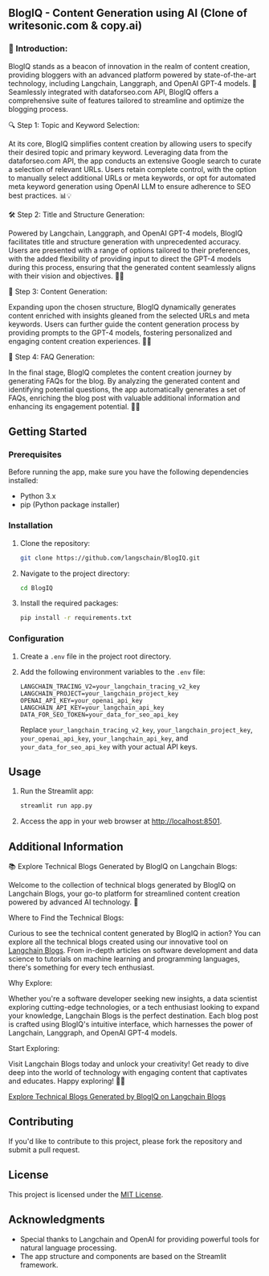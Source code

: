 ## BlogIQ - Content Generation using AI (Clone of writesonic.com & copy.ai)

### 🚀 Introduction:

BlogIQ stands as a beacon of innovation in the realm of content creation, providing bloggers with an advanced platform powered by state-of-the-art technology, including Langchain, Langgraph, and OpenAI GPT-4 models. 🌟 Seamlessly integrated with dataforseo.com API, BlogIQ offers a comprehensive suite of features tailored to streamline and optimize the blogging process.

🔍 Step 1: Topic and Keyword Selection:

At its core, BlogIQ simplifies content creation by allowing users to specify their desired topic and primary keyword. Leveraging data from the dataforseo.com API, the app conducts an extensive Google search to curate a selection of relevant URLs. Users retain complete control, with the option to manually select additional URLs or meta keywords, or opt for automated meta keyword generation using OpenAI LLM to ensure adherence to SEO best practices. 📊💡

🛠️ Step 2: Title and Structure Generation:

Powered by Langchain, Langgraph, and OpenAI GPT-4 models, BlogIQ facilitates title and structure generation with unprecedented accuracy. Users are presented with a range of options tailored to their preferences, with the added flexibility of providing input to direct the GPT-4 models during this process, ensuring that the generated content seamlessly aligns with their vision and objectives. 💭✨

📝 Step 3: Content Generation:

Expanding upon the chosen structure, BlogIQ dynamically generates content enriched with insights gleaned from the selected URLs and meta keywords. Users can further guide the content generation process by providing prompts to the GPT-4 models, fostering personalized and engaging content creation experiences. 📝✨

💬 Step 4: FAQ Generation:

In the final stage, BlogIQ completes the content creation journey by generating FAQs for the blog. By analyzing the generated content and identifying potential questions, the app automatically generates a set of FAQs, enriching the blog post with valuable additional information and enhancing its engagement potential. 🤔💬

## Getting Started

### Prerequisites

Before running the app, make sure you have the following dependencies installed:

- Python 3.x
- pip (Python package installer)

### Installation

1. Clone the repository:

    ```bash
    git clone https://github.com/langschain/BlogIQ.git
    ```

2. Navigate to the project directory:

    ```bash
    cd BlogIQ
    ```

3. Install the required packages:

    ```bash
    pip install -r requirements.txt
    ```

### Configuration

1. Create a `.env` file in the project root directory.

2. Add the following environment variables to the `.env` file:

    ```
    LANGCHAIN_TRACING_V2=your_langchain_tracing_v2_key
    LANGCHAIN_PROJECT=your_langchain_project_key
    OPENAI_API_KEY=your_openai_api_key
    LANGCHAIN_API_KEY=your_langchain_api_key
    DATA_FOR_SEO_TOKEN=your_data_for_seo_api_key
    ```

    Replace `your_langchain_tracing_v2_key`, `your_langchain_project_key`, `your_openai_api_key`, `your_langchain_api_key`, and `your_data_for_seo_api_key` with your actual API keys.

## Usage

1. Run the Streamlit app:

    ```bash
    streamlit run app.py
    ```

2. Access the app in your web browser at [http://localhost:8501](http://localhost:8501).

## Additional Information

📚 Explore Technical Blogs Generated by BlogIQ on Langchain Blogs:

Welcome to the collection of technical blogs generated by BlogIQ on Langchain Blogs, your go-to platform for streamlined content creation powered by advanced AI technology. 🚀

Where to Find the Technical Blogs:

Curious to see the technical content generated by BlogIQ in action? You can explore all the technical blogs created using our innovative tool on [Langchain Blogs](https://www.langchain.ca/blog/). From in-depth articles on software development and data science to tutorials on machine learning and programming languages, there's something for every tech enthusiast.

Why Explore:

Whether you're a software developer seeking new insights, a data scientist exploring cutting-edge technologies, or a tech enthusiast looking to expand your knowledge, Langchain Blogs is the perfect destination. Each blog post is crafted using BlogIQ's intuitive interface, which harnesses the power of Langchain, Langgraph, and OpenAI GPT-4 models.

Start Exploring:

Visit Langchain Blogs today and unlock your creativity! Get ready to dive deep into the world of technology with engaging content that captivates and educates. Happy exploring! 📖✨

[Explore Technical Blogs Generated by BlogIQ on Langchain Blogs](https://www.langchain.ca/blog/)

## Contributing

If you'd like to contribute to this project, please fork the repository and submit a pull request.

## License

This project is licensed under the [MIT License](LICENSE).

## Acknowledgments

- Special thanks to Langchain and OpenAI for providing powerful tools for natural language processing.
- The app structure and components are based on the Streamlit framework.


